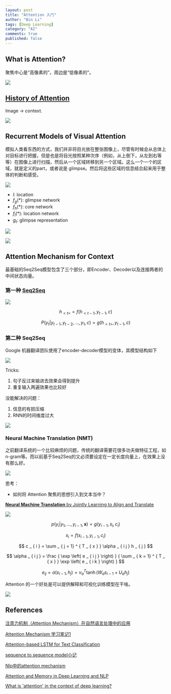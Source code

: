 ```yaml
---
layout: post
title: "Attention 入门"
author: "Bin Li"
tags: [Deep Learning]
category: "AI"
comments: true
published: false
---
```


## What is Attention?
聚焦中心是“高像素的”，周边是“低像素的”。


![](/img/media/15223269611625.jpg)


## [History of Attention](http://www.cnblogs.com/robert-dlut/p/5952032.html)
Image -> context.

![](/img/media/15223438819617.jpg)


## Recurrent Models of Visual Attention
模拟人类看东西的方式，我们并非将目光放在整张图像上，尽管有时候会从总体上对目标进行把握，但是也是将目光按照某种次序（例如，从上倒下，从左到右等等）在图像上进行扫描，然后从一个区域转移到另一个区域。这么一个一个的区域，就是定义的part，或者说是 glimpse。然后将这些区域的信息结合起来用于整体的判断和感受。



![](/img/media/15223764790847.jpg)

* $l$: location
* $f_g(*)$: glimpse network
* $f_h(*)$: core network
* $f_l(*)$: location network
* $g_t$: glimpse representation

![](/img/media/15223781827819.jpg)

![](/img/media/15223783065834.jpg)



## Attention Mechanism for Context
最基础的Seq2Seq模型包含了三个部分，即Encoder、Decoder以及连接两者的中间状态向量。

### 第一种 [Seq2Seq](https://zhuanlan.zhihu.com/p/27766645)
![](/img/media/15223793249780.jpg)

$$ h _ { < t > } = f \left( h _ { < t - 1} ,y _ { t - 1} ,c \right) $$

$$ P \left( y _ { t } | y _ { t - 1} ,y _ { t - 2} ,\dots ,y _ { 1} ,c \right) = g \left( h _ { < t > } ,y _ { t - 1} ,c \right) $$

### 第二种 Seq2Seq
Google 机器翻译团队使用了encoder-decoder模型的变体，其模型结构如下


![](/img/media/15223799433781.jpg)

Tricks:

1. 句子反过来输进去效果会得到提升
2. 重复输入两遍效果也比较好

没能解决的问题：

1. 信息的有损压缩
2. RNN的时间维度过大

![](/img/media/15223800052716.jpg)



### Neural Machine Translation (NMT)
之前翻译系统的一个比较麻烦的问题，传统的翻译需要花很多功夫做特征工程，如n-gram等。而以前基于Seq2Seq的又必须要设定在一定长度向量上，在效果上没有那么好。

![](/img/media/15223955747695.png)

思考：

* 如何将 Attention 聚焦的思想引入到文本当中？


[**Neural Machine Translation** by Jointly Learning to Align and Translate](https://arxiv.org/pdf/1409.0473.pdf)



<!--NMT 利用能得到更高level的文本意义，翻译效果会更好；且实现和训练模型比较方便。

- [ ] 问题NMT用RNN编码成向量时也是有固定长度的嘛？

但是用RNN会有一个问题，就是RNN它不太能记住离当前step比较远的数据特征，用LSTM对长文本的效果会相对好一些，但是在实践中仍有一些问题。比如将编码器的数据颠倒顺序给解码器或者将输入序列输入两次能得到较好的记忆效果。

但是像有的语言，比如日语，最后的单词能用来很好的预测首个单词，这样的情况下颠倒并非一个很好的措施，那么可以用 Attention Mechanism。

用 Attention Mechanism 不用学习所有的原句子了，可以只关注原句的不同部分就可以了，而且还能让模型根据输入序列和到目前为止拥有的信息去学习具体要关注（attend）什么。-->

![](/img/media/15223959325227.jpg)

<!--![](/img/media/15223875094655.jpg)-->

$$ p \left( y _ { i } | y _ { 1} ,\ldots ,y _ { i - 1} ,\mathbf { x } \right) = g \left( y _ { i - 1} ,s _ { i } ,c _ { i } \right) $$

$$ s _ { i } = f \left( s_{ i - 1},y _ { i -1} ,c _ { i } \right) $$

$$ c _ { i } = \sum _ { j = 1} ^ { T _ { x } } \alpha _ { i j } h _ { j } $$

$$ \alpha _ { i j } = \frac { \exp \left( e _ { i j } \right) } { \sum _ { k = 1} ^ { T _ { x } } \exp \left( e _ { i k } \right) } $$

$$ e _ { i j } = a \left( s _ { i - 1} ,h _ { j } \right) = v _ { a } ^ { T } \tanh \left( W _ { a } s _ { i - 1} + U _ { a } h _ { j } \right) $$


Attention 的一个好处是可以提供解释和可视化训练模型在干啥。

![](/images/media/15223966165822.jpg)









<!--
### Attention 的损失函数
看计算公式，我们需要计算很多attention value。

但是人类Attention机智是强调focus的部分，而弱化周边的部分。

## Attention-based LSTM for Text Classification

-->
## References

[注意力机制（Attention Mechanism）在自然语言处理中的应用](http://www.cnblogs.com/robert-dlut/p/5952032.html)

[Attention Mechanism 学习笔记1](http://tobiaslee.top/2017/08/15/Attention-Mechanism-%E5%AD%A6%E4%B9%A0%E7%AC%94%E8%AE%B0/)

[Attention-based LSTM for Text Classification](http://tobiaslee.top/2017/08/29/Attention-based-LSTM-for-Text-Classification/)

[sequence to sequence model小记](https://zhuanlan.zhihu.com/p/27766645)

[Nlp中的attention mechanism](https://zhuanlan.zhihu.com/p/27766967)

[Attention and Memory in Deep Learning and NLP](http://www.wildml.com/2016/01/attention-and-memory-in-deep-learning-and-nlp/)

[What is 'attention' in the context of deep learning?](https://www.quora.com/What-is-attention-in-the-context-of-deep-learning)


